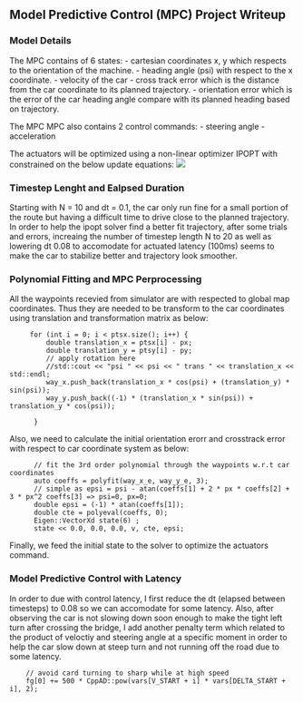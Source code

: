 ## Model Predictive Control (MPC) Project Writeup

### Model Details
The MPC contains of 6 states:
    - cartesian coordinates x, y which respects to the orientation of the machine.
    - heading angle (psi) with respect to the x coordinate.
    - velocity of the car
    - cross track error which is the distance from the car coordinate to its planned trajectory.
    - orientation error which is the error of the car heading angle compare with its planned heading based on trajectory.

The MPC MPC also contains 2 control commands:
    - steering angle
    - acceleration 

The actuators will be optimized using a non-linear optimizer IPOPT with constrained on the below update equations:
<image src="model.png"/> 



### Timestep Lenght and Ealpsed Duration
Starting with N = 10 and dt = 0.1, the car only run fine for a small portion of the route but having a difficult time to drive close to the planned trajectory.
In order to help the ipopt solver find a better fit trajectory, after some trials and errors, increaing the number of timestep length N to 20 as well as lowering dt 0.08 to accomodate for actuated latency (100ms) seems to make the car to stabilize better and trajectory look smoother.

### Polynomial Fitting and MPC Perprocessing
All the waypoints recevied from simulator are with respected to global map coordinates. 
Thus they are needed to be transform to the car coordinates using translation and transformation matrix as below:

         for (int i = 0; i < ptsx.size(); i++) {
             double translation_x = ptsx[i] - px;
             double translation_y = ptsy[i] - py;
             // apply rotation here 
             //std::cout << "psi " << psi << " trans " << translation_x << std::endl;
             way_x.push_back(translation_x * cos(psi) + (translation_y) * sin(psi));
             way_y.push_back((-1) * (translation_x * sin(psi)) + translation_y * cos(psi));

          }
 

Also, we need to calculate the initial orientation erorr and crosstrack error with respect to car coordinate system as below:

          // fit the 3rd order polynomial through the waypoints w.r.t car coordinates
          auto coeffs = polyfit(way_x_e, way_y_e, 3);
          // simple as epsi = psi - atan(coeffs[1] + 2 * px * coeffs[2] + 3 * px^2 coeffs[3] => psi=0, px=0;
          double epsi = (-1) * atan(coeffs[1]);
          double cte = polyeval(coeffs, 0);
          Eigen::VectorXd state(6) ;
          state << 0.0, 0.0, 0.0, v, cte, epsi;
 



Finally, we feed the initial state to the solver to optimize the actuators command.


### Model Predictive Control with Latency
In order to due with control latency, I first reduce the dt (elapsed between timesteps) to 0.08 so we can accomodate for some latency. Also, after observing the car is not slowing down soon enough to make the tight left turn after crossing the bridge, I add another penalty term which related to the product of veloctiy and steering angle at a specific moment in order to help the car slow down at steep turn and not running off the road due to some latency.

        // avoid card turning to sharp while at high speed
        fg[0] += 500 * CppAD::pow(vars[V_START + i] * vars[DELTA_START + i], 2);





